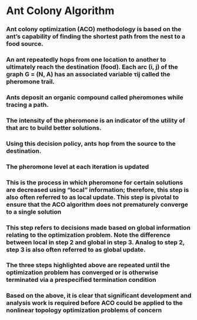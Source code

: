 # Ant Colony Algorithm

 ### Ant colony optimization (ACO) methodology is based on the ant’s capability of finding the shortest path from the nest to a food source.

  ### An ant repeatedly hops from one location to another to ultimately reach the destination (food). Each arc (i, j) of the graph G = (N, A) has an associated variable τij called the pheromone trail.

 ### Ants deposit an organic compound called pheromones while tracing a path.

  ### The intensity of the pheromone is an indicator of the utility of that arc to build better solutions.


  ### Using this decision policy, ants hop from the source to the destination.

  ### The pheromone level at each iteration is updated

  ### This is the process in which pheromone for certain solutions are decreased using “local” information; therefore, this step is also often referred to as local update. This step is pivotal to ensure that the ACO algorithm does not prematurely converge to a single solution

 ### This step refers to decisions made based on global information relating to the optimization problem. Note the difference between local in step 2 and global in step 3. Analog to step 2, step 3 is also often referred to as global update.

 ### The three steps highlighted above are repeated until the optimization problem has converged or is otherwise terminated via a prespecified termination condition

 ### Based on the above, it is clear that significant development and analysis work is required before ACO could be applied to the nonlinear topology optimization problems of concern
